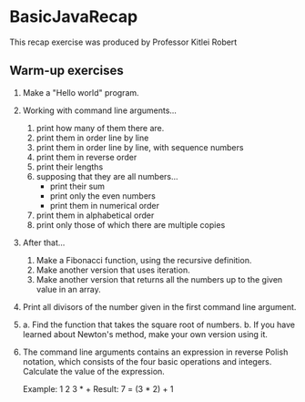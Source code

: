# BasicJavaRecap

This recap exercise was produced by Professor Kitlei Robert


Warm-up exercises
-----------------

1. Make a "Hello world" program.

2. Working with command line arguments...
    1. print how many of them there are.
    2. print them in order line by line
    3. print them in order line by line, with sequence numbers
    4. print them in reverse order
    5. print their lengths
    6. supposing that they are all numbers...
        * print their sum
        * print only the even numbers
        * print them in numerical order
    7. print them in alphabetical order
    8. print only those of which there are multiple copies

3. After that... 
   1. Make a Fibonacci function, using the recursive definition.
   2. Make another version that uses iteration.
   3. Make another version that returns all the numbers up to the given value in an array.

4. Print all divisors of the number given in the first command line argument.

5. a. Find the function that takes the square root of numbers.
   b. If you have learned about Newton's method, make your own version using it.

6. The command line arguments contains an expression in reverse Polish notation,
   which consists of the four basic operations and integers.
   Calculate the value of the expression.

   Example:         1 2 3 * +
   Result:          7           = (3 * 2) + 1
